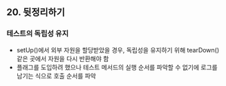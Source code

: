 ## 20. 뒷정리하기
   
### 테스트의 독립성 유지
- setUp()에서 외부 자원을 할당받았을 경우, 독립성을 유지하기 위해 tearDown()같은 곳에서 자원을 다시 반환해야 함
- 플래그를 도입하려 했으나 테스트 메서드의 실행 순서를 파악할 수 없기에 로그를 남기는 식으로 호출 순서를 파악